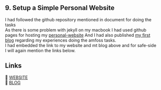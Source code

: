 ## 9. Setup a Simple Personal Website

I had followed the github repository mentioned in document for doing the tasks<br>
As there is some problem with jekyll on my macbook I had used github pages for hosting my [personal-website](https://darkhunter1749.github.io/)
And I had also published [my first blog](https://darkhunter1749.github.io/2021/11/01/my-experiences-doing-amfoss-tasks/) regarding my experiences doing the amfoss tasks.<br>
I had embedded the link to my website and mt blog above and for safe-side I will again mention the links below.
## Links
🔗 [WEBSITE](https://darkhunter1749.github.io/) <br>
🔗 [BLOG](https://darkhunter1749.github.io/2021/11/01/my-experiences-doing-amfoss-tasks/)
